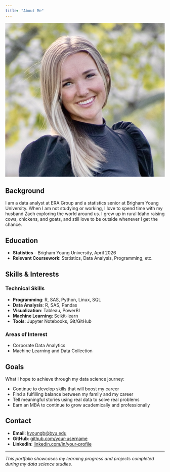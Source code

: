 ```yaml
---
title: "About Me"
---
```

![Katie Giauque](katie.JPEG)

## Background

I am a data analyst at ERA Group and a statistics senior at Brigham Young University. When I am not studying or working, I love to spend time with my husband Zach exploring the world around us. I grew up in rural Idaho raising cows, chickens, and goats, and still love to be outside whenever I get the chance. 

## Education

- **Statistics** - Brigham Young University, April 2026
- **Relevant Coursework**: Statistics, Data Analysis, Programming, etc.

## Skills & Interests 

### Technical Skills
- **Programming**: R, SAS, Python, Linux, SQL
- **Data Analysis**: R, SAS, Pandas
- **Visualization**: Tableau, PowerBI
- **Machine Learning**: Scikit-learn
- **Tools**: Jupyter Notebooks, Git/GitHub

### Areas of Interest
- Corporate Data Analytics 
- Machine Learning and Data Collection 

## Goals

What I hope to achieve through my data science journey:

- Continue to develop skills that will boost my career
- Find a fulfilling balance between my family and my career
- Tell meaningful stories using real data to solve real problems
- Earn an MBA to continue to grow academically and professionally

## Contact

- **Email**: kyoungb@byu.edu
- **GitHub**: [github.com/your-username](https://github.com/kyoungb)
- **LinkedIn**: [linkedin.com/in/your-profile](https://linkedin.com/in/katieyoungberg)

---

*This portfolio showcases my learning progress and projects completed during my data science studies.*
